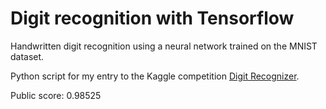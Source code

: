 # Digit recognition with Tensorflow
Handwritten digit recognition using a neural network trained on the MNIST dataset.

Python script for my entry to the Kaggle competition [Digit Recognizer](https://www.kaggle.com/c/digit-recognizer).

Public score: 0.98525
